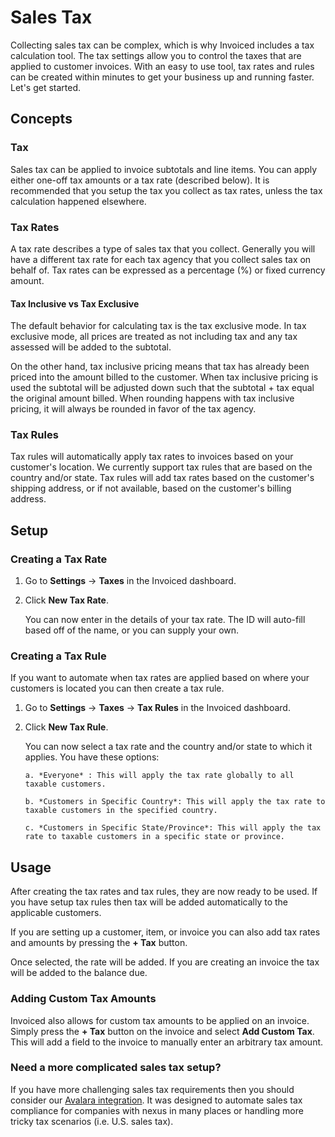 # Sales Tax

Collecting sales tax can be complex, which is why Invoiced includes a tax calculation tool. The tax settings allow you to control the taxes that are applied to customer invoices. With an easy to use tool, tax rates and rules can be created within minutes to get your business up and running faster. Let's get started.

## Concepts

### Tax

Sales tax can be applied to invoice subtotals and line items. You can apply either one-off tax amounts or a tax rate (described below). It is recommended that you setup the tax you collect as tax rates, unless the tax calculation happened elsewhere.

### Tax Rates

A tax rate describes a type of sales tax that you collect. Generally you will have a different tax rate for each tax agency that you collect sales tax on behalf of. Tax rates can be expressed as a percentage (%) or fixed currency amount.

#### Tax Inclusive vs Tax Exclusive

The default behavior for calculating tax is the tax exclusive mode. In tax exclusive mode, all prices are treated as not including tax and any tax assessed will be added to the subtotal.

On the other hand, tax inclusive pricing means that tax has already been priced into the amount billed to the customer. When tax inclusive pricing is used the subtotal will be adjusted down such that the subtotal + tax equal the original amount billed. When rounding happens with tax inclusive pricing, it will always be rounded in favor of the tax agency.

### Tax Rules

Tax rules will automatically apply tax rates to invoices based on your customer's location. We currently support tax rules that are based on the country and/or state. Tax rules will add tax rates based on the customer's shipping address, or if not available, based on the customer's billing address.

## Setup

### Creating a Tax Rate 

1. Go to **Settings** &rarr; **Taxes** in the Invoiced dashboard.

2. Click **New Tax Rate**.

   You can now enter in the details of your tax rate. The ID will auto-fill based off of the name, or you can supply your own.

### Creating a Tax Rule

If you want to automate when tax rates are applied based on where your customers is located you can then create a tax rule.

1. Go to **Settings** &rarr; **Taxes** &rarr; **Tax Rules** in the Invoiced dashboard.

2. Click **New Tax Rule**.

   You can now select a tax rate and the country and/or state to which it applies. You have these options:

       a. *Everyone* : This will apply the tax rate globally to all taxable customers.

       b. *Customers in Specific Country*: This will apply the tax rate to taxable customers in the specified country.

       c. *Customers in Specific State/Province*: This will apply the tax rate to taxable customers in a specific state or province.

## Usage

After creating the tax rates and tax rules, they are now ready to be used. If you have setup tax rules then tax will be added automatically to the applicable customers.

If you are setting up a customer, item, or invoice you can also add tax rates and amounts by pressing the **+ Tax** button.

Once selected, the rate will be added. If you are creating an invoice the tax will be added to the balance due.

### Adding Custom Tax Amounts

Invoiced also allows for custom tax amounts to be applied on an invoice. Simply press the **+ Tax** button on the invoice and select **Add Custom Tax**. This will add a field to the invoice to manually enter an arbitrary tax amount.

### Need a more complicated sales tax setup?

If you have more challenging sales tax requirements then you should consider our [Avalara integration](/resources/docs/integrations/avalara). It was designed to automate sales tax compliance for companies with nexus in many places or handling more tricky tax scenarios (i.e. U.S. sales tax).
